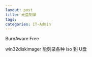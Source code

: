 ```yaml
---
layout: post
title: 光盘刻录
tags: 
categories: IT-Admin
---
```



BurnAware Free


win32diskimager  能刻录各种 iso 到 U盘  




